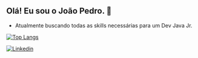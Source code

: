 ## Olá! Eu sou o João Pedro. 👋

- Atualmente buscando todas as skills necessárias para um Dev Java Jr.

[![Top Langs](https://github-readme-stats.vercel.app/api/top-langs/?username=Pethoriano&layout=compact)](https://github.com/Pethoriano)

[![Linkedin](https://img.shields.io/badge/LinkedIn-0077B5?style=for-the-badge&logo=linkedin&logoColor=white)](https://www.linkedin.com/in/joaopedrogssantana/)
